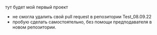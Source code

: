 тут будет мой первый проект

* не смогла удалить свой pull request в репозитории Test_08.09.22
* пробую сделать самостоятельно, без помощи предподавателя в новом репозитории.
